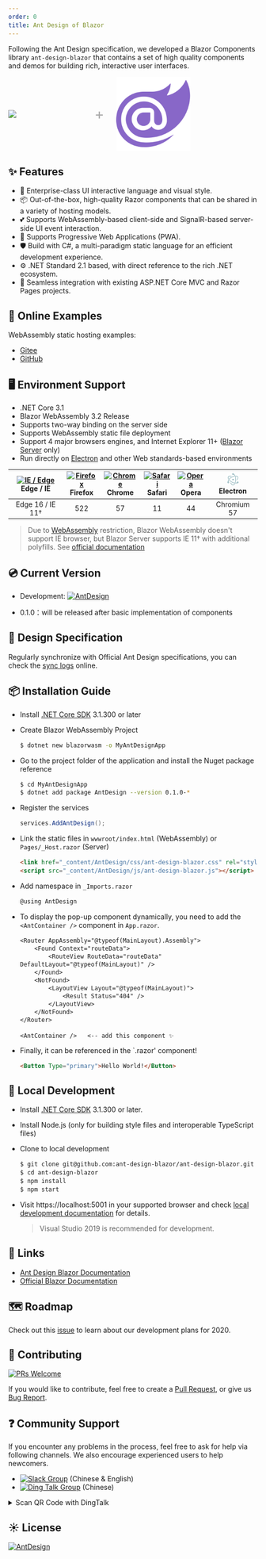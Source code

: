 ```yaml
---
order: 0
title: Ant Design of Blazor
---
```


Following the Ant Design specification, we developed a Blazor Components library `ant-design-blazor` that contains a set of high quality components and demos for building rich, interactive user interfaces.

<div class="pic-plus">
  <img width="150" src="https://gw.alipayobjects.com/zos/rmsportal/KDpgvguMpGfqaHPjicRK.svg">
  <span>+</span>
  <img height="150" src="/docs/assets/blazor.svg">
</div>

<style>
.pic-plus > * {
  display: inline-block !important;
  vertical-align: middle;
}
.pic-plus span {
  font-size: 30px;
  color: #aaa;
  margin: 0 20px;
}
</style>

## ✨ Features

- 🌈 Enterprise-class UI interactive language and visual style.
- 📦 Out-of-the-box, high-quality Razor components that can be shared in a variety of hosting models.
- 💕 Supports WebAssembly-based client-side and SignalR-based server-side UI event interaction.
- 🎨 Supports Progressive Web Applications (PWA).
- 🛡 Build with C#, a multi-paradigm static language for an efficient development experience.
- ⚙️ .NET Standard 2.1 based, with direct reference to the rich .NET ecosystem.
- 🎁 Seamless integration with existing ASP.NET Core MVC and Razor Pages projects.

## 🌈 Online Examples

WebAssembly static hosting examples:

- [Gitee](https://ant-design-blazor.gitee.io/)
- [GitHub](https://ant-design-blazor.github.io/)

## 🖥 Environment Support

- .NET Core 3.1
- Blazor WebAssembly 3.2 Release
- Supports two-way binding on the server side
- Supports WebAssembly static file deployment
- Support 4 major browsers engines, and Internet Explorer 11+ ([Blazor Server](https://docs.microsoft.com/en-us/aspnet/core/blazor/supported-platforms?view=aspnetcore-3.1) only)
- Run directly on [Electron](http://electron.atom.io/) and other Web standards-based environments

| [<img src="https://raw.githubusercontent.com/alrra/browser-logos/master/src/edge/edge_48x48.png" alt="IE / Edge" width="24px" height="24px" />](http://godban.github.io/browsers-support-badges/)</br> Edge / IE | [<img src="https://raw.githubusercontent.com/alrra/browser-logos/master/src/firefox/firefox_48x48.png" alt="Firefox" width="24px" height="24px" />](http://godban.github.io/browsers-support-badges/)</br>Firefox | [<img src="https://raw.githubusercontent.com/alrra/browser-logos/master/src/chrome/chrome_48x48.png" alt="Chrome" width="24px" height="24px" />](http://godban.github.io/browsers-support-badges/)</br>Chrome | [<img src="https://raw.githubusercontent.com/alrra/browser-logos/master/src/safari/safari_48x48.png" alt="Safari" width="24px" height="24px" />](http://godban.github.io/browsers-support-badges/)</br>Safari | [<img src="https://raw.githubusercontent.com/alrra/browser-logos/master/src/opera/opera_48x48.png" alt="Opera" width="24px" height="24px" />](http://godban.github.io/browsers-support-badges/)</br>Opera | [<img src="https://raw.githubusercontent.com/alrra/browser-logos/master/src/electron/electron_48x48.png" alt="Electron" width="24px" height="24px" />](http://godban.github.io/browsers-support-badges/)</br>Electron |
| :--------------------------------------------------------------------------------------------------------------------------------------------------------------------------------------------------------------: | :---------------------------------------------------------------------------------------------------------------------------------------------------------------------------------------------------------------: | :-----------------------------------------------------------------------------------------------------------------------------------------------------------------------------------------------------------: | :-----------------------------------------------------------------------------------------------------------------------------------------------------------------------------------------------------------: | :-------------------------------------------------------------------------------------------------------------------------------------------------------------------------------------------------------: | :-------------------------------------------------------------------------------------------------------------------------------------------------------------------------------------------------------------------: |
|                                                                                                 Edge 16 / IE 11†                                                                                                 |                                                                                                        522                                                                                                        |                                                                                                      57                                                                                                       |                                                                                                      11                                                                                                       |                                                                                                    44                                                                                                     |                                                                                                      Chromium 57                                                                                                      |

> Due to [WebAssembly](https://webassembly.org) restriction, Blazor WebAssembly doesn't support IE browser, but Blazor Server supports IE 11† with additional polyfills. See [official documentation](https://docs.microsoft.com/en-us/aspnet/core/blazor/supported-platforms?view=aspnetcore-3.1)

## 💿 Current Version

- Development: [![AntDesign](https://img.shields.io/nuget/v/AntDesign.svg?color=red&style=flat-square)](https://www.nuget.org/packages/AntDesign/)

- 0.1.0：will be released after basic implementation of components

## 🎨 Design Specification

Regularly synchronize with Official Ant Design specifications, you can check the [sync logs](https://github.com/ant-design-blazor/ant-design-blazor/actions?query=workflow%3A%22Style+sync+Bot%22) online.

## 📦 Installation Guide

- Install [.NET Core SDK](https://dotnet.microsoft.com/download/dotnet-core/3.1) 3.1.300 or later

- Create Blazor WebAssembly Project

  ```bash
  $ dotnet new blazorwasm -o MyAntDesignApp
  ```

- Go to the project folder of the application and install the Nuget package reference

  ```bash
  $ cd MyAntDesignApp
  $ dotnet add package AntDesign --version 0.1.0-*
  ```

- Register the services

  ```csharp
  services.AddAntDesign();
  ```

- Link the static files in `wwwroot/index.html` (WebAssembly) or `Pages/_Host.razor` (Server)

  ```html
  <link href="_content/AntDesign/css/ant-design-blazor.css" rel="stylesheet" />
  <script src="_content/AntDesign/js/ant-design-blazor.js"></script>
  ```

- Add namespace in `_Imports.razor`

  ```csharp
  @using AntDesign
  ```

- To display the pop-up component dynamically, you need to add the `<AntContainer />` component in `App.razor`. 

  ```
  <Router AppAssembly="@typeof(MainLayout).Assembly">
      <Found Context="routeData">
          <RouteView RouteData="routeData" DefaultLayout="@typeof(MainLayout)" />
      </Found>
      <NotFound>
          <LayoutView Layout="@typeof(MainLayout)">
              <Result Status="404" />
          </LayoutView>
      </NotFound>
  </Router>

  <AntContainer />   <-- add this component ✨
  ```

- Finally, it can be referenced in the `.razor' component!

  ```html
  <Button Type="primary">Hello World!</Button>
  ```

## 🔨 Local Development

- Install [.NET Core SDK](https://dotnet.microsoft.com/download) 3.1.300 or later.
- Install Node.js (only for building style files and interoperable TypeScript files)
- Clone to local development

  ```bash
  $ git clone git@github.com:ant-design-blazor/ant-design-blazor.git
  $ cd ant-design-blazor
  $ npm install
  $ npm start
  ```

- Visit https://localhost:5001 in your supported browser and check [local development documentation](https://github.com/ant-design-blazor/ant-design-blazor/wiki) for details.

  > Visual Studio 2019 is recommended for development.

## 🔗 Links

- [Ant Design Blazor Documentation](https://ant-design-blazor.gitee.io)
- [Official Blazor Documentation](https://blazor.net)

## 🗺 Roadmap

Check out this [issue](https://github.com/ant-design-blazor/ant-design-blazor/issues/21) to learn about our development plans for 2020.

## 🤝 Contributing

[![PRs Welcome](https://img.shields.io/badge/PRs-welcome-brightgreen.svg?style=flat-square)](https://github.com/ant-design-blazor/ant-design-blazor/pulls)

If you would like to contribute, feel free to create a [Pull Request](https://github.com/ant-design-blazor/ant-design-blazor/pulls), or give us [Bug Report](https://github.com/ant-design-blazor/ant-design-blazor/issues/new).

## ❓ Community Support

If you encounter any problems in the process, feel free to ask for help via following channels. We also encourage experienced users to help newcomers.

- [![Slack Group](https://img.shields.io/badge/Slack-AntBlazor-blue.svg?style=flat-square&logo=slack)](https://join.slack.com/t/AntBlazor/shared_invite/zt-etfaf1ww-AEHRU41B5YYKij7SlHqajA) (Chinese & English)
- [![Ding Talk Group](https://img.shields.io/badge/DingTalk-AntBlazor-blue.svg?style=flat-square)](https://h5.dingtalk.com/circle/healthCheckin.html?corpId=dingccf128388c3ea40eda055e4784d35b88&2f46=c9b80ba5&origin=11) (Chinese)

<details>
  <summary>Scan QR Code with DingTalk</summary>
  <img src="./docs/assets/dingtalk.jpg" width="300">
</details>

## ☀️ License

[![AntDesign](https://img.shields.io/badge/License-MIT-blue?style=flat-square)](https://github.com/ant-design-blazor/ant-design-blazor/blob/master/LICENSE)
